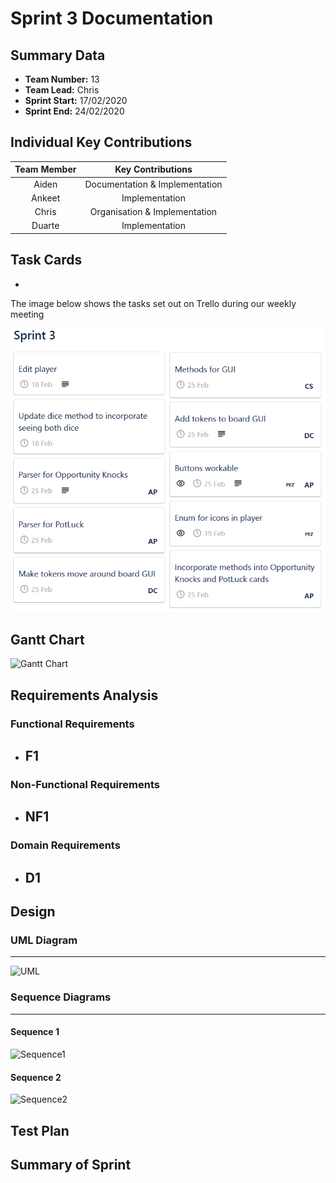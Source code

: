 # Sprint 3 Documentation

## Summary Data

- **Team Number:** 13
- **Team Lead:** Chris
- **Sprint Start:** 17/02/2020
- **Sprint End:** 24/02/2020

## Individual Key Contributions

| Team Member | Key Contributions |
| :---------: | :---------------: |
|    Aiden    |  Documentation & Implementation   |
|   Ankeet    |  Implementation   |
|    Chris    |  Organisation & Implementation   |
|   Duarte    |  Implementation   |

## Task Cards

- 

The image below shows the tasks set out on Trello during our weekly meeting

![Trello task cards](images/trello3.png)

## Gantt Chart

![Gantt Chart]()

## Requirements Analysis

### Functional Requirements

- F1
  - 

### Non-Functional Requirements
- NF1
  - 

### Domain Requirements
- D1
    - 

## Design

### UML Diagram
___

![UML]()

### Sequence Diagrams
___

#### Sequence 1
![Sequence1]()

#### Sequence 2

![Sequence2]()

## Test Plan



## Summary of Sprint